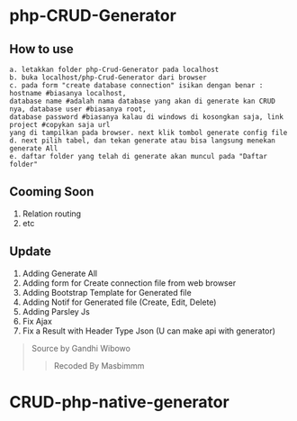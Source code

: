 # php-CRUD-Generator

## How to use

```
a. letakkan folder php-Crud-Generator pada localhost
b. buka localhost/php-Crud-Generator dari browser
c. pada form "create database connection" isikan dengan benar : hostname #biasanya localhost, 
database name #adalah nama database yang akan di generate kan CRUD nya, database user #biasanya root,
database password #biasanya kalau di windows di kosongkan saja, link project #copykan saja url
yang di tampilkan pada browser. next klik tombol generate config file
d. next pilih tabel, dan tekan generate atau bisa langsung menekan generate All
e. daftar folder yang telah di generate akan muncul pada "Daftar folder"
```


## Cooming Soon

1. Relation routing
2. etc

## Update

1. Adding Generate All
2. Adding form for Create connection file from web browser
3. Adding Bootstrap Template for Generated file
4. Adding Notif for Generated file (Create, Edit, Delete)
5. Adding Parsley Js
6. Fix Ajax
7. Fix a Result with Header Type Json (U can make api with generator)

> Source by Gandhi Wibowo
>> Recoded By Masbimmm
# CRUD-php-native-generator
